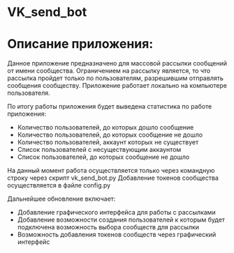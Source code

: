 # VK_send_bot

# Описание приложения:

Данное приложение предназначено для массовой рассылки сообщений от имени сообщества. 
Ограничением на рассылку является, то что рассылка пройдет только по пользователям, разрешившим отправлять сообщения сообществу. 
Приложение работает локально на компьютере пользователя.

По итогу работы приложения будет выведена статистика по работе приложения:
* Количество пользователей, до которых дошло сообщение
* Количество пользователей, до которых сообщение не дошло
* Количество пользователей, аккаунт которых не существует
* Список пользователей с несуществующим аккаунтом
* Список пользователей, до которых сообщение не дошло

На данный момент работа осуществляется только через командную строку через скрипт vk_send_bot.py
Добавление токенов сообщества осуществляется в файле config.py



Дальнейшее обновление включает:
* Добавление графического интерфейса для работы с рассылками
* Добавление возможности создания пользователей к которым будет подключена возможность выбора сообществ для рассылки
* Возможность добавления токенов сообществ через графический интерфейс